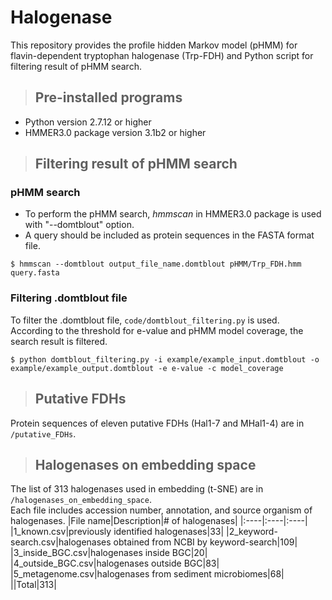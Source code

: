 # Halogenase
This repository provides the profile hidden Markov model (pHMM) for flavin-dependent tryptophan halogenase (Trp-FDH) and Python script for filtering result of pHMM search.

>## Pre-installed programs
* Python version 2.7.12 or higher
* HMMER3.0 package version 3.1b2 or higher

>## Filtering result of pHMM search
### pHMM search
  - To perform the pHMM search, *hmmscan* in HMMER3.0 package is used with "--domtblout" option.   
  - A query should be included as protein sequences in the FASTA format file.   
```
$ hmmscan --domtblout output_file_name.domtblout pHMM/Trp_FDH.hmm query.fasta
```

### Filtering .domtblout file
To filter the .domtblout file, ```code/domtblout_filtering.py``` is used.   
According to the threshold for e-value and pHMM model coverage, the search result is filtered.
```
$ python domtblout_filtering.py -i example/example_input.domtblout -o example/example_output.domtblout -e e-value -c model_coverage
```

>## Putative FDHs   
Protein sequences of eleven putative FDHs (Hal1-7 and MHal1-4) are in ```/putative_FDHs```.

>## Halogenases on embedding space   
The list of 313 halogenases used in embedding (t-SNE) are in ```/halogenases_on_embedding_space```.   
Each file includes accession number, annotation, and source organism of halogenases.
|File name|Description|# of halogenases|
|:----|:----|:----|
|1_known.csv|previously identified halogenases|33|
|2_keyword-search.csv|halogenases obtained from NCBI by keyword-search|109|
|3_inside_BGC.csv|halogenases inside BGC|20|
|4_outside_BGC.csv|halogenases outside BGC|83|
|5_metagenome.csv|halogenases from sediment microbiomes|68|
||Total|313|



